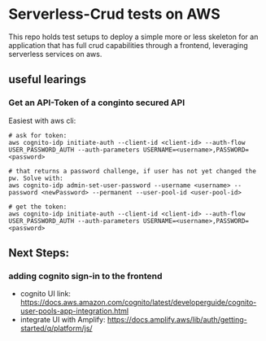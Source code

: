 # Serverless-Crud tests on AWS

This repo holds test setups to deploy a simple more or less skeleton for an application that has full crud capabilities through a frontend, leveraging serverless services on aws.

## useful learings

### Get an API-Token of a conginto secured API 
Easiest with aws cli:

```
# ask for token:
aws cognito-idp initiate-auth --client-id <client-id> --auth-flow USER_PASSWORD_AUTH --auth-parameters USERNAME=<username>,PASSWORD=<password>

# that returns a password challenge, if user has not yet changed the pw. Solve with:
aws cognito-idp admin-set-user-password --username <username> --password <newPassword> --permanent --user-pool-id <user-pool-id>

# get the token:
aws cognito-idp initiate-auth --client-id <client-id> --auth-flow USER_PASSWORD_AUTH --auth-parameters USERNAME=<username>,PASSWORD=<password>
```

## Next Steps:
### adding cognito sign-in to the frontend
- cognito UI link: https://docs.aws.amazon.com/cognito/latest/developerguide/cognito-user-pools-app-integration.html
- integrate UI with Amplify: https://docs.amplify.aws/lib/auth/getting-started/q/platform/js/

